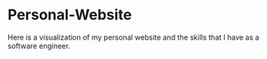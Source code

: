 # Personal-Website

Here is a visualization of my personal website and the skills that I have as a software engineer.
